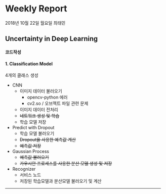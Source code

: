 # Weekly Report

2018년 10월 22일 월요일 최태민

## Uncertainty in Deep Learning

#### 코드작성

#### 1. Classification Model

4개의 클래스 생성

- CNN
  - 이미지 데이터 불러오기
    - opencv-python 에러
    - cv2.so / 오브젝트 파일 관련 문제
  - 이미지 데이터 전처리
  - ~~네트워크 생성 및 학습~~
  - 학습 모델 저장
- Predict with Dropout
  - 학습 모델 불러오기
  - ~~Dropout을 사용한 예측값 계산~~
  - ~~예측값 저장~~
- Gaussian Process
  - ~~예측값 불러오기~~
  - ~~가우시안 프로세스를 사용한 분산 모델 생성 및 저장~~ 
- Recognizer
  - 서비스 노드
  - 저장된 학습모델과 분산모델 불러오기 및 계산

---





